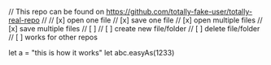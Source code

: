 // This repo can be found on https://github.com/totally-fake-user/totally-real-repo
//
// [x] open one file
// [x] save one file
// [x] open multiple files
// [x] save multiple files
// [ ] 
// [ ] create new file/folder
// [ ] delete file/folder
// [ ] works for other repos

let a = "this is how it works"
let abc.easyAs(1233)